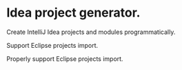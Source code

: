 Idea project generator.
==========================

Create IntelliJ Idea projects and modules programmatically.

Support Eclipse projects import.

Properly support Eclipse projects import.
